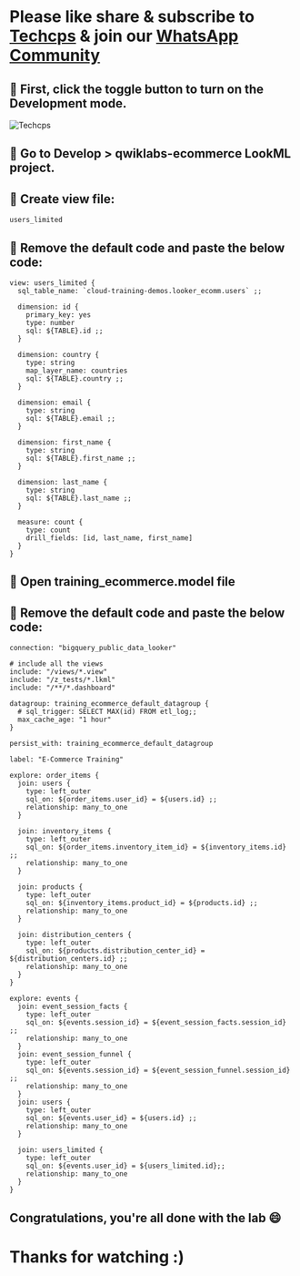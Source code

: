 

# Please like share & subscribe to [Techcps](https://www.youtube.com/@techcps) & join our [WhatsApp Community](https://whatsapp.com/channel/0029Va9nne147XeIFkXYv71A)

## 🚨 First, click the toggle button to turn on the Development mode.

![Techcps](https://github.com/Techcps/GSP-Short-Trick/assets/104138529/ef540cc4-e6ce-4e81-bf76-75c9ab00a42b)

## 🚨 Go to Develop > qwiklabs-ecommerce LookML project.

## 🚨 Create view file:
```
users_limited
```

## 🚨 Remove the default code and paste the below code:

```
view: users_limited {
  sql_table_name: `cloud-training-demos.looker_ecomm.users` ;;
  
  dimension: id {
    primary_key: yes
    type: number
    sql: ${TABLE}.id ;;
  }
  
  dimension: country {
    type: string
    map_layer_name: countries
    sql: ${TABLE}.country ;;
  }
  
  dimension: email {
    type: string
    sql: ${TABLE}.email ;;
  }
  
  dimension: first_name {
    type: string
    sql: ${TABLE}.first_name ;;
  }
  
  dimension: last_name {
    type: string
    sql: ${TABLE}.last_name ;;
  }
  
  measure: count {
    type: count
    drill_fields: [id, last_name, first_name]
  }
}

```

## 🚨 Open training_ecommerce.model file

## 🚨 Remove the default code and paste the below code:

```
connection: "bigquery_public_data_looker"

# include all the views
include: "/views/*.view"
include: "/z_tests/*.lkml"
include: "/**/*.dashboard"

datagroup: training_ecommerce_default_datagroup {
  # sql_trigger: SELECT MAX(id) FROM etl_log;;
  max_cache_age: "1 hour"
}

persist_with: training_ecommerce_default_datagroup

label: "E-Commerce Training"

explore: order_items {
  join: users {
    type: left_outer
    sql_on: ${order_items.user_id} = ${users.id} ;;
    relationship: many_to_one
  }

  join: inventory_items {
    type: left_outer
    sql_on: ${order_items.inventory_item_id} = ${inventory_items.id} ;;
    relationship: many_to_one
  }

  join: products {
    type: left_outer
    sql_on: ${inventory_items.product_id} = ${products.id} ;;
    relationship: many_to_one
  }

  join: distribution_centers {
    type: left_outer
    sql_on: ${products.distribution_center_id} = ${distribution_centers.id} ;;
    relationship: many_to_one
  }
}

explore: events {
  join: event_session_facts {
    type: left_outer
    sql_on: ${events.session_id} = ${event_session_facts.session_id} ;;
    relationship: many_to_one
  }
  join: event_session_funnel {
    type: left_outer
    sql_on: ${events.session_id} = ${event_session_funnel.session_id} ;;
    relationship: many_to_one
  }
  join: users {
    type: left_outer
    sql_on: ${events.user_id} = ${users.id} ;;
    relationship: many_to_one
  }
  
  join: users_limited {
    type: left_outer
    sql_on: ${events.user_id} = ${users_limited.id};;
    relationship: many_to_one
  }  
}

```

## Congratulations, you're all done with the lab 😄

# Thanks for watching :)
